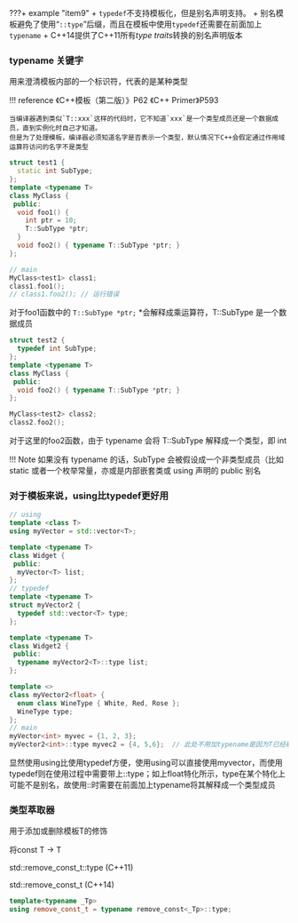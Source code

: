 ???+ example "item9"
    + `typedef`不支持模板化，但是别名声明支持。
    + 别名模板避免了使用“`::type`”后缀，而且在模板中使用`typedef`还需要在前面加上`typename`
    + C++14提供了C++11所有*type traits*转换的别名声明版本

### typename 关键字
用来澄清模板内部的一个标识符，代表的是某种类型

!!! reference
    《C++模板（第二版）》P62 《C++ Primer》P593

    当编译器遇到类似`T::xxx`这样的代码时，它不知道`xxx`是一个类型成员还是一个数据成员，直到实例化时自己才知道。
    但是为了处理模板，编译器必须知道名字是否表示一个类型，默认情况下C++会假定通过作用域运算符访问的名字不是类型

```cpp
struct test1 {
  static int SubType;
};
template <typename T>
class MyClass {
 public:
  void foo1() {
    int ptr = 10;
    T::SubType *ptr;
  }
  void foo2() { typename T::SubType *ptr; }
};

// main
MyClass<test1> class1;
class1.foo1();
// class1.foo2(); // 运行错误
```
对于foo1函数中的 `T::SubType *ptr;` *会解释成乘运算符，T::SubType 是一个数据成员

```cpp
struct test2 {
  typedef int SubType;
};
template <typename T>
class MyClass {
 public:
  void foo2() { typename T::SubType *ptr; }
};

MyClass<test2> class2;
class2.foo2();
```
对于这里的foo2函数，由于 typename 会将 T::SubType 解释成一个类型，即 int

!!! Note
    如果没有 typename 的话，SubType 会被假设成一个非类型成员（比如 static 或者一个枚举常量，亦或是内部嵌套类或 using 声明的 public 别名

### 对于模板来说，using比typedef更好用

```cpp
// using
template <class T>
using myVector = std::vector<T>;

template <typename T>
class Widget {
 public:
  myVector<T> list;
};
// typedef
template <typename T>
struct myVector2 {
  typedef std::vector<T> type;
};

template <typename T>
class Widget2 {
 public:
  typename myVector2<T>::type list;
};

template <>
class myVector2<float> {
  enum class WineType { White, Red, Rose };
  WineType type;
};
// main
myVector<int> myvec = {1, 2, 3};
myVector2<int>::type myvec2 = {4, 5,6};  // 此处不用加typename是因为T已经确定
```
显然使用using比使用typedef方便，使用using可以直接使用myvector，而使用typedef则在使用过程中需要带上::type；如上float特化所示，type在某个特化上可能不是别名，故使用::时需要在前面加上typename将其解释成一个类型成员

### 类型萃取器
用于添加或删除模板T的修饰

将const T -> T 

std::remove_const_t<T>::type (C++11)

std::remove_const_t<T> (C++14)
```cpp
template<typename _Tp>
using remove_const_t = typename remove_const<_Tp>::type;
```

